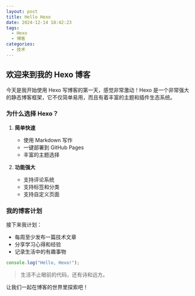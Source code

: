 ```yaml
---
layout: post
title: Hello Hexo
date: 2024-12-14 18:42:23
tags:
  - Hexo
  - 博客
categories:
  - 技术
---
```


## 欢迎来到我的 Hexo 博客

今天是我开始使用 Hexo 写博客的第一天，感觉非常激动！Hexo 是一个非常强大的静态博客框架，它不仅简单易用，而且有着丰富的主题和插件生态系统。

### 为什么选择 Hexo？

1. **简单快速**
   - 使用 Markdown 写作
   - 一键部署到 GitHub Pages
   - 丰富的主题选择

2. **功能强大**
   - 支持评论系统
   - 支持标签和分类
   - 支持自定义页面

### 我的博客计划

接下来我计划：
- 每周至少发布一篇技术文章
- 分享学习心得和经验
- 记录生活中的有趣事物

```javascript
console.log("Hello, Hexo!");
```

> 生活不止眼前的代码，还有诗和远方。

让我们一起在博客的世界里探索吧！
